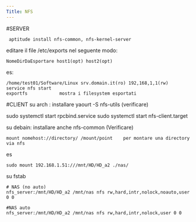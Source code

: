 ```yaml
---
Title: NFS
---
```


#SERVER

     aptitude install nfs-common, nfs-kernel-server
    
editare il file /etc/exports nel seguente modo:

    NomeDirDaEsportare host1(opt) host2(opt) 
es: 

    /home/test01/Software/Linux srv.domain.it(ro) 192,168,1,1(rw) 
    service nfs start 
    exportfs 			mostra i filesystem esportati

#CLIENT
su arch : 
installare  yaourt -S nfs-utils (verificare)

sudo systemctl start rpcbind.service
sudo systemctl start nfs-client.target


su debain: installare anche nfs-common  (Verificare)

    mount nomehost://directory/ /mount/point 	per montare una directory via nfs

es

    sudo mount 192.168.1.51:///mnt/HD/HD_a2 ./nas/
    

su fstab
    
    # NAS (no auto)
    nfs_server:/mnt/HD/HD_a2 /mnt/nas nfs rw,hard,intr,nolock,noauto,user 0 0

    #NAS auto
    nfs_server:/mnt/HD/HD_a2 /mnt/nas nfs rw,hard,intr,nolock,user 0 0
